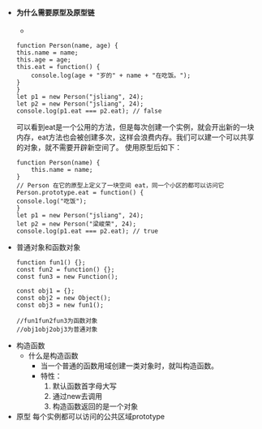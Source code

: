 - #### 为什么需要原型及原型链
    -
    ```
    function Person(name, age) {
    this.name = name;
    this.age = age;
    this.eat = function() {
        console.log(age + "岁的" + name + "在吃饭。");
    }
    }
    let p1 = new Person("jsliang", 24);
    let p2 = new Person("jsliang", 24);
    console.log(p1.eat === p2.eat); // false
    ```
    可以看到eat是一个公用的方法，但是每次创建一个实例，就会开出新的一块内存，eat方法也会被创建多次，这样会浪费内存。我们可以建一个可以共享的对象，就不需要开辟新空间了。
    使用原型后如下：
    ```
    function Person(name) {
        this.name = name;
    }
    // Person 在它的原型上定义了一块空间 eat，同一个小区的都可以访问它
    Person.prototype.eat = function() {
    console.log("吃饭");
    }
    let p1 = new Person("jsliang", 24);
    let p2 = new Person("梁峻荣", 24);
    console.log(p1.eat === p2.eat); // true
    ```
- 普通对象和函数对象
    ```
    function fun1() {};
    const fun2 = function() {};
    const fun3 = new Function();

    const obj1 = {};
    const obj2 = new Object();
    const obj3 = new fun1();

    //fun1fun2fun3为函数对象
    //obj1obj2obj3为普通对象
    ```
- 构造函数
    - 什么是构造函数
        - 当一个普通的函数用域创建一类对象时，就叫构造函数。
        - 特性：
            1. 默认函数首字母大写
            2. 通过new去调用
            3. 构造函数返回的是一个对象
- 原型
    每个实例都可以访问的公共区域prototype
